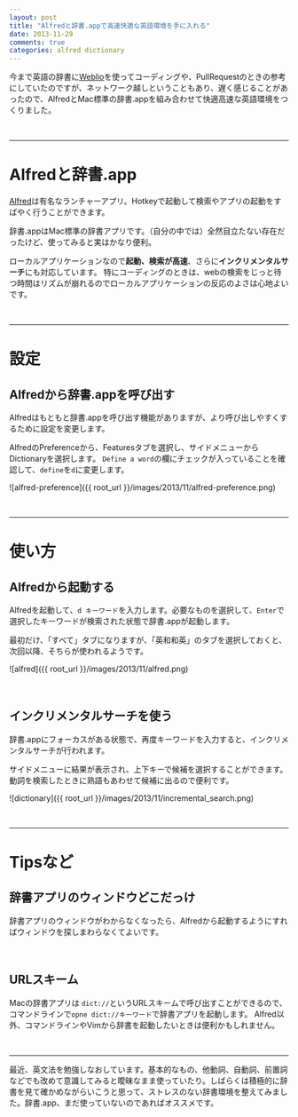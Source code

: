 ```yaml
---
layout: post
title: "Alfredと辞書.appで高速快適な英語環境を手に入れる"
date: 2013-11-29
comments: true
categories: alfred dictionary
---
```


今まで英語の辞書に[Weblio](http://ejje.weblio.jp/)を使ってコーディングや、PullRequestのときの参考にしていたのですが、ネットワーク越しということもあり、遅く感じることがあったので、AlfredとMac標準の辞書.appを組み合わせて快適高速な英語環境をつくりました。

<br />
<hr />

# Alfredと辞書.app

[Alfred](http://www.alfredapp.com/)は有名なランチャーアプリ。Hotkeyで起動して検索やアプリの起動をすばやく行うことができます。

辞書.appはMac標準の辞書アプリです。（自分の中では）全然目立たない存在だったけど、使ってみると実はかなり便利。

ローカルアプリケーションなので**起動、検索が高速**、さらに**インクリメンタルサーチ**にも対応しています。
特にコーディングのときは、webの検索をじっと待つ時間はリズムが崩れるのでローカルアプリケーションの反応のよさは心地よいです。

<br />
<hr />

# 設定

## Alfredから辞書.appを呼び出す

Alfredはもともと辞書.appを呼び出す機能がありますが、より呼び出しやすくするために設定を変更します。

AlfredのPreferenceから、Featuresタブを選択し、サイドメニューからDictionaryを選択します。
`Define a word`の欄にチェックが入っていることを確認して、`define`を`d`に変更します。

![alfred-preference]({{ root_url }}/images/2013/11/alfred-preference.png) 

<br />
<hr />

# 使い方

## Alfredから起動する

Alfredを起動して、`d キーワード`を入力します。必要なものを選択して、`Enter`で選択したキーワードが検索された状態で辞書.appが起動します。

最初だけ、「すべて」タブになりますが、「英和和英」のタブを選択しておくと、次回以降、そちらが使われるようです。

![alfred]({{ root_url }}/images/2013/11/alfred.png) 

<br />

## インクリメンタルサーチを使う

辞書.appにフォーカスがある状態で、再度キーワードを入力すると、インクリメンタルサーチが行われます。

サイドメニューに結果が表示され、上下キーで候補を選択することができます。
動詞を検索したときに熟語もあわせて候補に出るので便利です。

![dictionary]({{ root_url }}/images/2013/11/incremental_search.png) 

<br />
<hr />

# Tipsなど

## 辞書アプリのウィンドウどこだっけ

辞書アプリのウィンドウがわからなくなったら、Alfredから起動するようにすればウィンドウを探しまわらなくてよいです。

<br />

## URLスキーム

Macの辞書アプリは `dict://`というURLスキームで呼び出すことができるので、コマンドラインで`opne dict://キーワード`で辞書アプリを起動します。
Alfred以外、コマンドラインやVimから辞書を起動したいときは便利かもしれません。

<br />
<hr />


最近、英文法を勉強しなおしています。基本的なもの、他動詞、自動詞、前置詞などでも改めて意識してみると曖昧なまま使っていたり。しばらくは積極的に辞書を見て確かめながらいこうと思って、ストレスのない辞書環境を整えてみました。辞書.app、まだ使っていないのであればオススメです。





